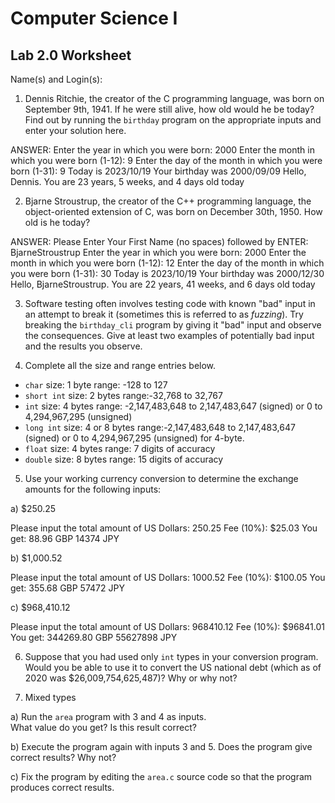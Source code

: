 
# Computer Science I 
## Lab 2.0 Worksheet

Name(s) and Login(s):



1. Dennis Ritchie, the creator of the C programming language,
was born on September 9th, 1941.  If he were still alive,
how old would he be today?  Find out by running the `birthday`
program on the appropriate inputs and enter your solution here.

ANSWER:
Enter the year in which you were born: 2000
Enter the month in which you were born (1-12): 9
Enter the day of the month in which you were born (1-31): 9
Today is 2023/10/19
Your birthday was 2000/09/09
Hello, Dennis.  You are 23 years, 5 weeks, and 4 days old today


2. Bjarne Stroustrup, the creator of the C++ programming
language, the object-oriented extension of C, was born on
December 30th, 1950.  How old is he today?

ANSWER:
Please Enter Your First Name (no spaces) followed by ENTER: BjarneStroustrup
Enter the year in which you were born: 2000
Enter the month in which you were born (1-12): 12
Enter the day of the month in which you were born (1-31): 30
Today is 2023/10/19
Your birthday was 2000/12/30
Hello, BjarneStroustrup.  You are 22 years, 41 weeks, and 6 days old today

3. Software testing often involves testing code with known
"bad" input in an attempt to break it (sometimes this is
referred to as *fuzzing*).  Try breaking the `birthday_cli`
program by giving it "bad" input and observe the consequences.
Give at least two examples of potentially bad input and the
results you observe.




4. Complete all the size and range entries below.

* `char`
  size: 1 byte
  range: -128 to 127
* `short int`
  size: 2 bytes
  range:-32,768 to 32,767
* `int`
  size: 4 bytes
  range: -2,147,483,648 to 2,147,483,647 (signed) or 0 to 4,294,967,295 (unsigned)
* `long int`
  size: 4 or 8 bytes
  range:-2,147,483,648 to 2,147,483,647 (signed) or 0 to 4,294,967,295 (unsigned) for 4-byte.
* `float`
  size: 4 bytes
  range: 7 digits of accuracy
* `double`
  size: 8 bytes
  range: 15 digits of accuracy


5. Use your working currency conversion to determine
the exchange amounts for the following inputs:

  a) $250.25

Please input the total amount of US Dollars: 250.25
Fee (10%): $25.03
You get:
88.96 GBP
14374 JPY

  b) $1,000.52

Please input the total amount of US Dollars: 1000.52
Fee (10%): $100.05
You get:
355.68 GBP
57472 JPY

  c) $968,410.12
  
Please input the total amount of US Dollars: 968410.12
Fee (10%): $96841.01
You get:
344269.80 GBP
55627898 JPY


6. Suppose that you had used only `int` types
in your conversion program.  Would you be able
to use it to convert the US national debt
(which as of 2020 was \$26,009,754,625,487)?
Why or why not?




7. Mixed types

a) Run the `area` program with 3 and 4 as inputs.  
What value do you get?  Is this result correct?


b) Execute the program again with inputs 3 and 5.
Does the program give correct results?  Why not?


c) Fix the program by editing the `area.c` source
code so that the program produces correct results.
